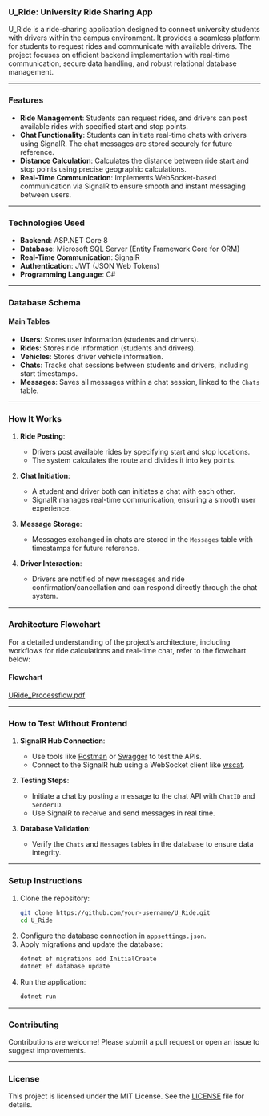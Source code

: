 ### **U_Ride: University Ride Sharing App**  

U_Ride is a ride-sharing application designed to connect university students with drivers within the campus environment. It provides a seamless platform for students to request rides and communicate with available drivers. The project focuses on efficient backend implementation with real-time communication, secure data handling, and robust relational database management.  

---

### **Features**
- **Ride Management**: Students can request rides, and drivers can post available rides with specified start and stop points.  
- **Chat Functionality**: Students can initiate real-time chats with drivers using SignalR. The chat messages are stored securely for future reference.  
- **Distance Calculation**: Calculates the distance between ride start and stop points using precise geographic calculations.  
- **Real-Time Communication**: Implements WebSocket-based communication via SignalR to ensure smooth and instant messaging between users.  

---

### **Technologies Used**
- **Backend**: ASP.NET Core 8  
- **Database**: Microsoft SQL Server (Entity Framework Core for ORM)  
- **Real-Time Communication**: SignalR  
- **Authentication**: JWT (JSON Web Tokens)  
- **Programming Language**: C#  

---

### **Database Schema**
#### **Main Tables**
- **Users**: Stores user information (students and drivers).
- **Rides**: Stores ride information (students and drivers).
- **Vehicles**: Stores driver vehicle information.
- **Chats**: Tracks chat sessions between students and drivers, including start timestamps.  
- **Messages**: Saves all messages within a chat session, linked to the `Chats` table.  

---

### **How It Works**
1. **Ride Posting**:
   - Drivers post available rides by specifying start and stop locations.  
   - The system calculates the route and divides it into key points.  

2. **Chat Initiation**:
   - A student and driver both can initiates a chat with each other.  
   - SignalR manages real-time communication, ensuring a smooth user experience.  

3. **Message Storage**:
   - Messages exchanged in chats are stored in the `Messages` table with timestamps for future reference.  

4. **Driver Interaction**:
   - Drivers are notified of new messages and ride confirmation/cancellation and can respond directly through the chat system.

---

### **Architecture Flowchart**
For a detailed understanding of the project’s architecture, including workflows for ride calculations and real-time chat, refer to the flowchart below:

#### **Flowchart**
[URide_Processflow.pdf](https://github.com/user-attachments/files/18215946/URide_Processflow.pdf)

---

### **How to Test Without Frontend**
1. **SignalR Hub Connection**:
   - Use tools like [Postman](https://www.postman.com/) or [Swagger](https://swagger.io/) to test the APIs.  
   - Connect to the SignalR hub using a WebSocket client like [wscat](https://github.com/websockets/wscat).  

2. **Testing Steps**:
   - Initiate a chat by posting a message to the chat API with `ChatID` and `SenderID`.  
   - Use SignalR to receive and send messages in real time.  

3. **Database Validation**:
   - Verify the `Chats` and `Messages` tables in the database to ensure data integrity.

---

### **Setup Instructions**
1. Clone the repository:
   ```bash
   git clone https://github.com/your-username/U_Ride.git
   cd U_Ride
   ```
2. Configure the database connection in `appsettings.json`.
3. Apply migrations and update the database:
   ```bash
   dotnet ef migrations add InitialCreate
   dotnet ef database update
   ```
4. Run the application:
   ```bash
   dotnet run
   ```

---

### **Contributing**
Contributions are welcome! Please submit a pull request or open an issue to suggest improvements.  

---

### **License**
This project is licensed under the MIT License. See the [LICENSE](LICENSE) file for details.  
